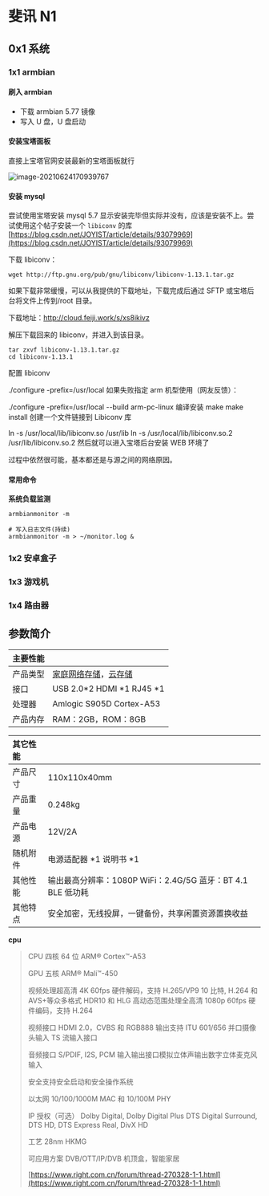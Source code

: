 # 斐讯 N1

## 0x1 系统

### 1x1 armbian

#### 刷入 armbian

- 下载 armbian 5.77 镜像
- 写入 U 盘，U 盘启动

#### 安装宝塔面板

直接上宝塔官网安装最新的宝塔面板就行

![image-20210624170939767](https://static.yoouu.cn/imgs/doc/interest/n1/image-20210624170939767.png)

#### 安装 mysql

尝试使用宝塔安装 mysql 5.7 显示安装完毕但实际并没有，应该是安装不上。尝试使用这个帖子安装一个 `libiconv` 的库 [https://blog.csdn.net/JOYIST/article/details/93079969](https://blog.csdn.net/JOYIST/article/details/93079969)

下载 libiconv：

```shell
wget http://ftp.gnu.org/pub/gnu/libiconv/libiconv-1.13.1.tar.gz
```

如果下载非常缓慢，可以从我提供的下载地址，下载完成后通过 SFTP 或宝塔后台将文件上传到/root 目录。

下载地址：http://cloud.feiji.work/s/xs8ikivz

解压下载回来的 libiconv，并进入到该目录。

```shell
tar zxvf libiconv-1.13.1.tar.gz
cd libiconv-1.13.1
```

配置 libiconv

./configure -prefix=/usr/local 如果失败指定 arm 机型使用（网友反馈）：

./configure -prefix=/usr/local --build arm-pc-linux 编译安装 make make install 创建一个文件链接到 Libiconv 库

ln -s /usr/local/lib/libiconv.so /usr/lib ln -s /usr/local/lib/libiconv.so.2 /usr/lib/libiconv.so.2 然后就可以进入宝塔后台安装 WEB 环境了

过程中依然很可能，基本都还是与源之间的网络原因。

#### 常用命令

**系统负载监测**

```shell
armbianmonitor -m

# 写入日志文件(持续)
armbianmonitor -m > ~/monitor.log &
```

### 1x2 安卓盒子

### 1x3 游戏机

### 1x4 路由器

## 参数简介

| 主要性能 |  |
| :-- | --- |
| 产品类型 | [家庭网络存储](https://detail.zol.com.cn/nas_networkstorage/s7575/)，[云存储](https://detail.zol.com.cn/nas_networkstorage/s8191/) |
| 接口 | USB 2.0*2 HDMI *1 RJ45 \*1 |
| 处理器 | Amlogic S905D Cortex-A53 |
| 产品内存 | RAM：2GB，ROM：8GB |

| 其它性能 |                                                             |
| :------- | ----------------------------------------------------------- |
| 产品尺寸 | 110x110x40mm                                                |
| 产品重量 | 0.248kg                                                     |
| 产品电源 | 12V/2A                                                      |
| 随机附件 | 电源适配器 *1 说明书 *1                                     |
| 其他性能 | 输出最高分辨率：1080P WiFi：2.4G/5G 蓝牙：BT 4.1 BLE 低功耗 |
| 其他特点 | 安全加密，无线投屏，一键备份，共享闲置资源置换收益          |

**cpu**

> CPU 四核 64 位 ARM&#174; Cortex&#8482;-A53
>
> GPU 五核 ARM&#174; Mali&#8482;-450
>
> 视频处理超高清 4K 60fps 硬件解码，支持 H.265/VP9 10 比特, H.264 和 AVS+等众多格式 HDR10 和 HLG 高动态范围处理全高清 1080p 60fps 硬件编码，支持 H.264
>
> 视频接口 HDMI 2.0，CVBS 和 RGB888 输出支持 ITU 601/656 并口摄像头输入 TS 流输入接口
>
> 音频接口 S/PDIF, I2S, PCM 输入输出接口模拟立体声输出数字立体麦克风输入
>
> 安全支持安全启动和安全操作系统
>
> 以太网 10/100/1000M MAC 和 10/100M PHY
>
> IP 授权（可选） Dolby Digital, Dolby Digital Plus DTS Digital Surround, DTS HD, DTS Express Real, DivX HD
>
> 工艺 28nm HKMG
>
> 可应用方案 DVB/OTT/IP/DVB 机顶盒，智能家居
>
> [https://www.right.com.cn/forum/thread-270328-1-1.html](https://www.right.com.cn/forum/thread-270328-1-1.html)
